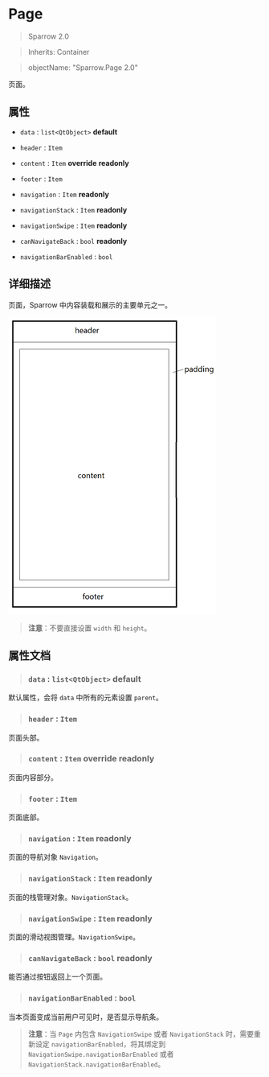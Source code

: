 # Page

> Sparrow 2.0

> Inherits: Container

> objectName: "Sparrow.Page 2.0"

页面。

## 属性

+ `data` : `list<QtObject>` **default**

+ `header` : `Item`

+ `content` : `Item` **override** **readonly**

+ `footer` : `Item`

+ `navigation` : `Item` **readonly**

+ `navigationStack` : `Item` **readonly**

+ `navigationSwipe` : `Item` **readonly**

+ `canNavigateBack` : `bool` **readonly**

+ `navigationBarEnabled` : `bool`

## 详细描述

页面，Sparrow 中内容装载和展示的主要单元之一。

![](images/page.png)

> **注意**：不要直接设置 `width` 和 `height`。

## 属性文档

> ### `data` : `list<QtObject>` **default**

默认属性，会将 `data` 中所有的元素设置 `parent`。

> ### `header` : `Item`

页面头部。

> ### `content` : `Item` **override** **readonly**

页面内容部分。

> ### `footer` : `Item`

页面底部。

> ### `navigation` : `Item` **readonly**

页面的导航对象 `Navigation`。

> ### `navigationStack` : `Item` **readonly**

页面的栈管理对象。`NavigationStack`。

> ### `navigationSwipe` : `Item` **readonly**

页面的滑动视图管理。`NavigationSwipe`。

> ### `canNavigateBack` : `bool` **readonly**

能否通过按钮返回上一个页面。

> ### `navigationBarEnabled` : `bool`

当本页面变成当前用户可见时，是否显示导航条。

> **注意**：当 `Page` 内包含 `NavigationSwipe` 或者 `NavigationStack` 时，需要重新设定 `navigationBarEnabled`，将其绑定到 `NavigationSwipe.navigationBarEnabled` 或者 `NavigationStack.navigationBarEnabled`。
